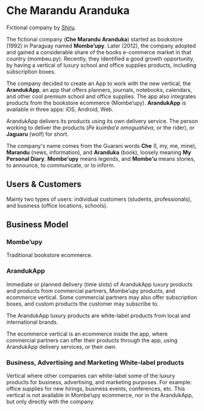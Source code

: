 # Che Marandu Aranduka

Fictional company by [Shiru](https://github.com/jeffersonroth).

The fictional company (**Che Marandu Aranduka**) started as bookstore (1992) in Paraguay named **Mombe’upy**.
Later (2012), the company adopted and gained a considerable share of the books e-commerce market in that country (mombeu.py).
Recently, they identified a good growth opportunity, by having a vertical of luxury school and office supplies products, including subscription boxes.

The company decided to create an App to work with the new vertical, the **ArandukApp**, an app that offers planners, journals, notebooks, calendars, and other cool premium school and office supplies. The app also integrates products from the bookstore ecommerce (Mombe’upy).
**ArandukApp** is available in three apps: iOS, Android, Web.

ArandukApp delivers its products using its own delivery service.
The person working to deliver the products (*Pe kuimba’e omoguahẽva*, or the rider), or **Jaguaru** (wolf) for short.

The company's name comes from the Guarani words **Che** (I, my, me, mine), **Marandu** (news, information), and **Aranduka** (book), loosely meaning **My Personal Diary**.
**Mombe'upy** means legends, and **Mombe'u** means stories, to announce, to communicate, or to inform.

## Users & Customers
Mainly two types of users: individual customers (students, professionals), and business (office locations, schools).

## Business Model
### Mombe’upy
Traditional bookstore ecommerce.

### ArandukApp
Immediate or planned delivery (time slots) of ArandukApp luxury products and products from commercial partners, Mombe’upy products, and ecommerce vertical. Some commercial partners may also offer subscription boxes, and custom products the customer may subscribe to.

The ArandukApp luxury products are white-label products from local and international brands.

The ecommerce vertical is an ecommerce inside the app, where commercial partners can offer their products through the app, using ArandukApp delivery services, or their own.

### Business, Advertising and Marketing White-label products
Vertical where other companies can white-label some of the luxury products for business, advertising, and marketing purposes.
For example: office supplies for new hirings, business events, conferences, etc.
This vertical is not available in Mombe’upy ecommerce, nor in the ArandukApp, but only directly with the company.
